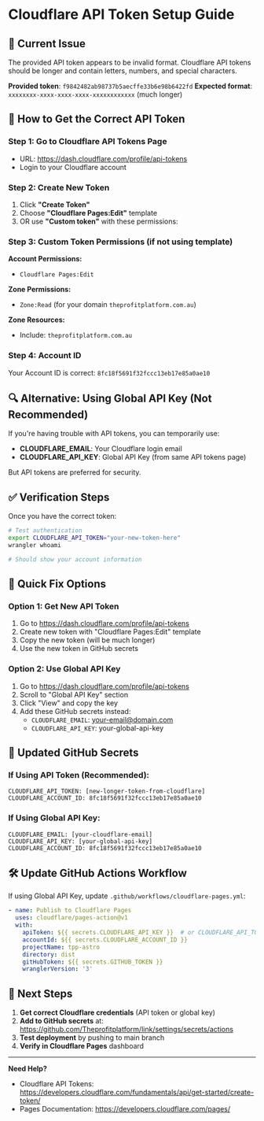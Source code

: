 # Cloudflare API Token Setup Guide

## 🚨 Current Issue
The provided API token appears to be invalid format. Cloudflare API tokens should be longer and contain letters, numbers, and special characters.

**Provided token**: `f9842482ab98737b5aecffe33b6e98b6422fd`
**Expected format**: `xxxxxxxx-xxxx-xxxx-xxxx-xxxxxxxxxxxx` (much longer)

## 🔧 How to Get the Correct API Token

### Step 1: Go to Cloudflare API Tokens Page
- URL: https://dash.cloudflare.com/profile/api-tokens
- Login to your Cloudflare account

### Step 2: Create New Token
1. Click **"Create Token"**
2. Choose **"Cloudflare Pages:Edit"** template
3. OR use **"Custom token"** with these permissions:

### Step 3: Custom Token Permissions (if not using template)
**Account Permissions:**
- `Cloudflare Pages:Edit`

**Zone Permissions:**
- `Zone:Read` (for your domain `theprofitplatform.com.au`)

**Zone Resources:**
- Include: `theprofitplatform.com.au`

### Step 4: Account ID
Your Account ID is correct: `8fc18f5691f32fccc13eb17e85a0ae10`

## 🔍 Alternative: Using Global API Key (Not Recommended)

If you're having trouble with API tokens, you can temporarily use:
- **CLOUDFLARE_EMAIL**: Your Cloudflare login email
- **CLOUDFLARE_API_KEY**: Global API Key (from same API tokens page)

But API tokens are preferred for security.

## ✅ Verification Steps

Once you have the correct token:

```bash
# Test authentication
export CLOUDFLARE_API_TOKEN="your-new-token-here"
wrangler whoami

# Should show your account information
```

## 🔧 Quick Fix Options

### Option 1: Get New API Token
1. Go to https://dash.cloudflare.com/profile/api-tokens
2. Create new token with "Cloudflare Pages:Edit" template
3. Copy the new token (will be much longer)
4. Use the new token in GitHub secrets

### Option 2: Use Global API Key
1. Go to https://dash.cloudflare.com/profile/api-tokens
2. Scroll to "Global API Key" section
3. Click "View" and copy the key
4. Add these GitHub secrets instead:
   - `CLOUDFLARE_EMAIL`: your-email@domain.com
   - `CLOUDFLARE_API_KEY`: your-global-api-key

## 📝 Updated GitHub Secrets

### If Using API Token (Recommended):
```
CLOUDFLARE_API_TOKEN: [new-longer-token-from-cloudflare]
CLOUDFLARE_ACCOUNT_ID: 8fc18f5691f32fccc13eb17e85a0ae10
```

### If Using Global API Key:
```
CLOUDFLARE_EMAIL: [your-cloudflare-email]
CLOUDFLARE_API_KEY: [your-global-api-key]
CLOUDFLARE_ACCOUNT_ID: 8fc18f5691f32fccc13eb17e85a0ae10
```

## 🛠️ Update GitHub Actions Workflow

If using Global API Key, update `.github/workflows/cloudflare-pages.yml`:

```yaml
- name: Publish to Cloudflare Pages
  uses: cloudflare/pages-action@v1
  with:
    apiToken: ${{ secrets.CLOUDFLARE_API_KEY }}  # or CLOUDFLARE_API_TOKEN
    accountId: ${{ secrets.CLOUDFLARE_ACCOUNT_ID }}
    projectName: tpp-astro
    directory: dist
    gitHubToken: ${{ secrets.GITHUB_TOKEN }}
    wranglerVersion: '3'
```

## 🎯 Next Steps

1. **Get correct Cloudflare credentials** (API token or global key)
2. **Add to GitHub secrets** at: https://github.com/Theprofitplatform/link/settings/secrets/actions
3. **Test deployment** by pushing to main branch
4. **Verify in Cloudflare Pages** dashboard

---

**Need Help?**
- Cloudflare API Tokens: https://developers.cloudflare.com/fundamentals/api/get-started/create-token/
- Pages Documentation: https://developers.cloudflare.com/pages/